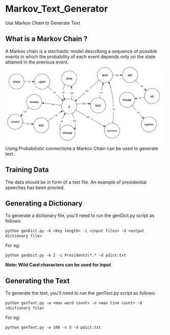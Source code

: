 # Markov_Text_Generator
Use Markov Chain to Generate Text

## What is a Markov Chain ?
A Markov chain is a stochastic model describing a sequence of possible events in which the probability of each event depends only on the state attained in the previous event.
![Diagram](assets/diagram.png)
Using Probabilistic connections a Markov Chain can be used to generate text.

## Training Data
The data should be in form of a text file. An example of presidential speeches has been provied.

## Generating a Dictionary
To generate a dictionary file, you'll need to run the genDict.py script as follows:
```
python genDict.py -k <key length> -i <input files> -d <output dictionary file>
```
  
For eg:
```
python genDict.py -k 2 -i Presidents\*.* -d pdict.txt
```
**Note: Wild Card characters can be used for input**

## Generating the Text
To generate the text, you'll need to run the genText.py script as follows:
```
python genText.py -w <max word count> -n <max line count> -d <dictionary file>
```

For eg:
```
python genText.py -w 100 -n 5 -d pdict.txt
```
